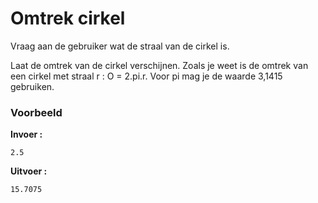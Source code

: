 # Omtrek cirkel

Vraag aan de gebruiker wat de straal van de cirkel is.

Laat de omtrek van de cirkel verschijnen. Zoals je weet is de omtrek van een cirkel met straal r : 
O = 2.pi.r.
Voor pi mag je de waarde 3,1415 gebruiken.

### Voorbeeld

**Invoer :**

    2.5

**Uitvoer :**

    15.7075
